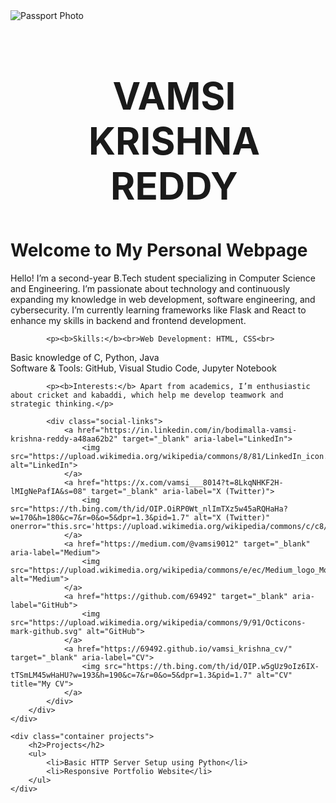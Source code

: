 <!DOCTYPE html>
<html lang="en">
<head>
    <meta charset="UTF-8">
    <meta name="viewport" content="width=device-width, initial-scale=1.0">
    <title>Personal Webpage</title>
    <link rel="stylesheet" href="styles.css">
</head>
<body>
    <div class="container">
        <div class="profile-image">
            <img src="https://avatars.githubusercontent.com/u/92618970?v=4" alt="Passport Photo">
            <h2 style="font-size: 60px; text-align: center; padding-left: 20px;">VAMSI KRISHNA REDDY</h2>
        </div>
        <div class="details">
            <h1>Welcome to My Personal Webpage</h1>
            <p>Hello! I’m a second-year B.Tech student specializing in Computer Science and Engineering. I’m passionate about technology and continuously expanding my knowledge in web development, software engineering, and cybersecurity. I’m currently learning frameworks like Flask and React to enhance my skills in backend and frontend development.</p>
            
            <p><b>Skills:</b><br>Web Development: HTML, CSS<br>
Basic knowledge of C, Python, Java<br>
Software & Tools: GitHub, Visual Studio Code, Jupyter Notebook</p>

            <p><b>Interests:</b> Apart from academics, I’m enthusiastic about cricket and kabaddi, which help me develop teamwork and strategic thinking.</p>

            <div class="social-links">
                <a href="https://in.linkedin.com/in/bodimalla-vamsi-krishna-reddy-a48aa62b2" target="_blank" aria-label="LinkedIn">
                    <img src="https://upload.wikimedia.org/wikipedia/commons/8/81/LinkedIn_icon.svg" alt="LinkedIn">
                </a>
                <a href="https://x.com/vamsi___8014?t=8LkqNHKF2H-lMIgNePafIA&s=08" target="_blank" aria-label="X (Twitter)">
                    <img src="https://th.bing.com/th/id/OIP.OiRP0Wt_nlImTXz5w45aRQHaHa?w=170&h=180&c=7&r=0&o=5&dpr=1.3&pid=1.7" alt="X (Twitter)" onerror="this.src='https://upload.wikimedia.org/wikipedia/commons/c/c8/Twitter_Logo_2021.svg'">
                </a>
                <a href="https://medium.com/@vamsi9012" target="_blank" aria-label="Medium">
                    <img src="https://upload.wikimedia.org/wikipedia/commons/e/ec/Medium_logo_Monogram.svg" alt="Medium">
                </a>
                <a href="https://github.com/69492" target="_blank" aria-label="GitHub">
                    <img src="https://upload.wikimedia.org/wikipedia/commons/9/91/Octicons-mark-github.svg" alt="GitHub">
                </a>
                <a href="https://69492.github.io/vamsi_krishna_cv/" target="_blank" aria-label="CV">
                    <img src="https://th.bing.com/th/id/OIP.w5gUz9oIz6IX-tTSmLM45wHaHU?w=193&h=190&c=7&r=0&o=5&dpr=1.3&pid=1.7" alt="CV" title="My CV">
                </a>
            </div>
        </div>
    </div>

    <div class="container projects">
        <h2>Projects</h2>
        <ul>
            <li>Basic HTTP Server Setup using Python</li>
            <li>Responsive Portfolio Website</li>
        </ul>
    </div>
</body>
</html>
